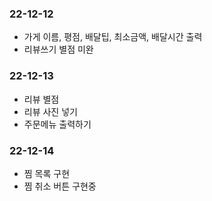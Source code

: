 ### 22-12-12
- 가게 이름, 평점, 배달팁, 최소금액, 배달시간 출력
- 리뷰쓰기 별점 미완

### 22-12-13
- 리뷰 별점
- 리뷰 사진 넣기
- 주문메뉴 출력하기

### 22-12-14
- 찜 목록 구현
- 찜 취소 버튼 구현중


